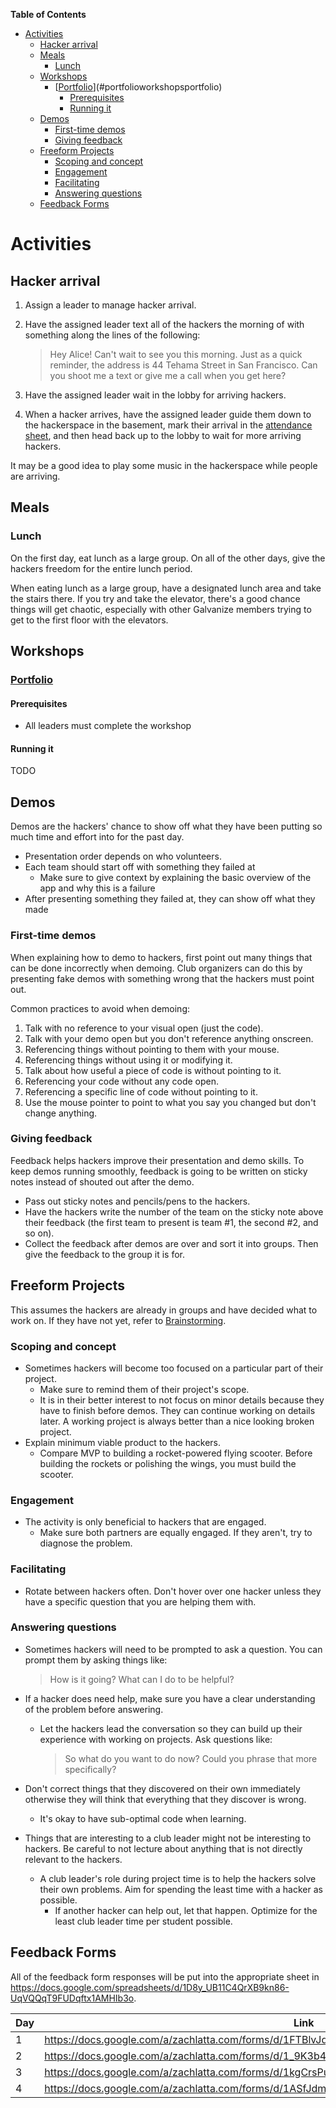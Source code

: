 <!-- markdown-toc start - Don't edit this section. Run M-x markdown-toc-generate-toc again -->
**Table of Contents**

- [Activities](#activities)
    - [Hacker arrival](#hacker-arrival)
    - [Meals](#meals)
        - [Lunch](#lunch)
    - [Workshops](#workshops)
        - [[Portfolio](workshops/portfolio)](#portfolioworkshopsportfolio)
            - [Prerequisites](#prerequisites)
            - [Running it](#running-it)
    - [Demos](#demos)
        - [First-time demos](#first-time-demos)
        - [Giving feedback](#giving-feedback)
    - [Freeform Projects](#freeform-projects)
        - [Scoping and concept](#scoping-and-concept)
        - [Engagement](#engagement)
        - [Facilitating](#facilitating)
        - [Answering questions](#answering-questions)
    - [Feedback Forms](#feedback-forms)

<!-- markdown-toc end -->

# Activities

## Hacker arrival

1. Assign a leader to manage hacker arrival.
2. Have the assigned leader text all of the hackers the morning of with
   something along the lines of the following:

   > Hey Alice! Can't wait to see you this morning. Just as a quick reminder,
   > the address is 44 Tehama Street in San Francisco. Can you shoot me a text
   > or give me a call when you get here?

3. Have the assigned leader wait in the lobby for arriving hackers.
4. When a hacker arrives, have the assigned leader guide them down to the
   hackerspace in the basement, mark their arrival in the
   [attendance sheet](https://docs.google.com/spreadsheets/d/1Em5tUQdm4dXnthtWr4zY4KR9Q6JZMV_Hl2n6G9Ti9Bg/edit),
   and then head back up to the lobby to wait for more arriving hackers.

It may be a good idea to play some music in the hackerspace while people are
arriving.

## Meals

### Lunch

On the first day, eat lunch as a large group. On all of the other days, give the
hackers freedom for the entire lunch period.

When eating lunch as a large group, have a designated lunch area and take the
stairs there. If you try and take the elevator, there's a good chance things
will get chaotic, especially with other Galvanize members trying to get to the
first floor with the elevators.

## Workshops

### [Portfolio](workshops/portfolio)

#### Prerequisites

- All leaders must complete the workshop

#### Running it

TODO

## Demos

Demos are the hackers' chance to show off what they have been putting so much
time and effort into for the past day.

- Presentation order depends on who volunteers.
- Each team should start off with something they failed at
  - Make sure to give context by explaining the basic overview of the app and
    why this is a failure
- After presenting something they failed at, they can show off what they made

### First-time demos

When explaining how to demo to hackers, first point out many things that can be
done incorrectly when demoing. Club organizers can do this by presenting fake
demos with something wrong that the hackers must point out.

Common practices to avoid when demoing:

1. Talk with no reference to your visual open (just the code).
2. Talk with your demo open but you don't reference anything onscreen.
3. Referencing things without pointing to them with your mouse.
4. Referencing things without using it or modifying it.
5. Talk about how useful a piece of code is without pointing to it.
6. Referencing your code without any code open.
7. Referencing a specific line of code without pointing to it.
8. Use the mouse pointer to point to what you say you changed but don't change
   anything.

### Giving feedback

Feedback helps hackers improve their presentation and demo skills. To keep demos
running smoothly, feedback is going to be written on sticky notes instead of
shouted out after the demo.

- Pass out sticky notes and pencils/pens to the hackers.
- Have the hackers write the number of the team on the sticky note above their
  feedback (the first team to present is team #1, the second #2, and so on).
- Collect the feedback after demos are over and sort it into groups. Then give
  the feedback to the group it is for.

## Freeform Projects

This assumes the hackers are already in groups and have decided what to work on.
If they have not yet, refer to [Brainstorming](#brainstorming).

### Scoping and concept

- Sometimes hackers will become too focused on a particular part of their project.
  - Make sure to remind them of their project's scope.
  - It is in their better interest to not focus on minor details because they
    have to finish before demos. They can continue working on details later. A
    working project is always better than a nice looking broken project.
- Explain minimum viable product to the hackers.
  - Compare MVP to building a rocket-powered flying scooter. Before building the
    rockets or polishing the wings, you must build the scooter.

### Engagement

- The activity is only beneficial to hackers that are engaged.
  - Make sure both partners are equally engaged. If they aren't, try to diagnose
    the problem.

### Facilitating

- Rotate between hackers often. Don't hover over one hacker unless they have a
  specific question that you are helping them with.

### Answering questions

- Sometimes hackers will need to be prompted to ask a question. You can prompt
  them by asking things like:

  > How is it going?
  > What can I do to be helpful?

- If a hacker does need help, make sure you have a clear understanding of the
  problem before answering.
  - Let the hackers lead the conversation so they can build up their experience
    with working on projects. Ask questions like:

    > So what do you want to do now?
    > Could you phrase that more specifically?

- Don't correct things that they discovered on their own immediately otherwise
  they will think that everything that they discover is wrong.
  - It's okay to have sub-optimal code when learning.
- Things that are interesting to a club leader might not be interesting to
  hackers. Be careful to not lecture about anything that is not directly
  relevant to the hackers.
  - A club leader's role during project time is to help the hackers solve their
    own problems. Aim for spending the least time with a hacker as possible.
    - If another hacker can help out, let that happen. Optimize for the least
      club leader time per student possible.

## Feedback Forms

All of the feedback form responses will be put into the appropriate sheet in
https://docs.google.com/spreadsheets/d/1D8y_UB11C4QrXB9kn86-UqVQQqT9FUDqftx1AMHIb3o.

| Day | Link                                                                                         |
| --- | -------------------------------------------------------------------------------------------- |
|   1 | https://docs.google.com/a/zachlatta.com/forms/d/1FTBlvJdXRyfPyGheR3Sm6xWu1PQSMTNkZxPkC3jp0G4 |
|   2 | https://docs.google.com/a/zachlatta.com/forms/d/1_9K3b4Nwgn3-mFqMrrUObwiMHt_53y9LVNyCQAULn7I |
|   3 | https://docs.google.com/a/zachlatta.com/forms/d/1kgCrsPuTFJ-404JdpFo3acomXmwvTIOJHXzOp_NoUeI |
|   4 | https://docs.google.com/a/zachlatta.com/forms/d/1ASfJdmXGUVRdGJR6rmzedDQ2EDEL7Hc11JD0xjBJMp8 |
